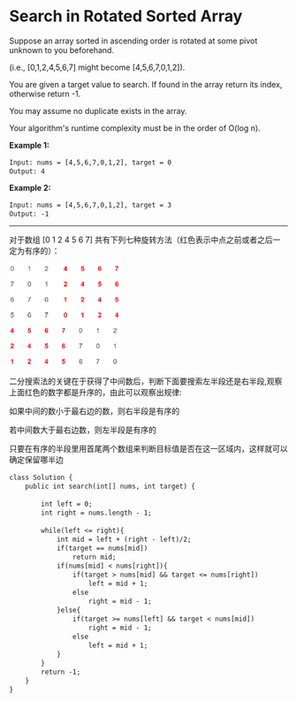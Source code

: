 # Search in Rotated Sorted Array

Suppose an array sorted in ascending order is rotated at some pivot unknown to you beforehand.

(i.e., [0,1,2,4,5,6,7] might become [4,5,6,7,0,1,2]).

You are given a target value to search. If found in the array return its index, otherwise return -1.

You may assume no duplicate exists in the array.

Your algorithm's runtime complexity must be in the order of O(log n).

**Example 1:**
```
Input: nums = [4,5,6,7,0,1,2], target = 0
Output: 4
```
**Example 2:**
```
Input: nums = [4,5,6,7,0,1,2], target = 3
Output: -1
```
---

对于数组 [0 1 2 4 5 6 7] 共有下列七种旋转方法（红色表示中点之前或者之后一定为有序的）：

<img src="/pictures/question_33.png" width="200">

二分搜索法的关键在于获得了中间数后，判断下面要搜索左半段还是右半段,观察上面红色的数字都是升序的，由此可以观察出规律:

如果中间的数小于最右边的数，则右半段是有序的

若中间数大于最右边数，则左半段是有序的

只要在有序的半段里用首尾两个数组来判断目标值是否在这一区域内，这样就可以确定保留哪半边
```
class Solution {
    public int search(int[] nums, int target) {
        
        int left = 0;
        int right = nums.length - 1;
        
        while(left <= right){
            int mid = left + (right - left)/2;
            if(target == nums[mid])
                return mid;
            if(nums[mid] < nums[right]){
                if(target > nums[mid] && target <= nums[right])
                    left = mid + 1;
                else
                    right = mid - 1;
            }else{
                if(target >= nums[left] && target < nums[mid])
                    right = mid - 1;
                else
                    left = mid + 1;
            }
        }
        return -1;
    }
}
```

